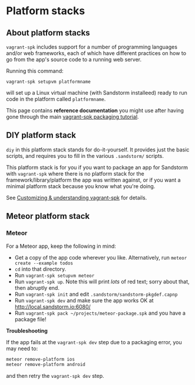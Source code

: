 # Platform stacks

## About platform stacks

`vagrant-spk` includes support for a number of programming languages
and/or web frameworks, each of which have different practices on how
to go from the app's source code to a running web server.

Running this command:

```
vagrant-spk setupvm platformname
```

will set up a Linux virtual machine (with Sandstorm installeed) ready to
run code in the platform called `platformname`.

This page contains **reference documentation** you might use after
having gone through the main [vagrant-spk packaging
tutorial](packaging-tutorial.md).

## DIY platform stack

`diy` in this platform stack stands for do-it-yourself. It provides
just the basic scripts, and requires you to fill in the
various `.sandstorm/` scripts.

This platform stack is for you if you want to package an app for
Sandstorm with `vagrant-spk` where there is no platform stack for
the framework/library/platform the app was written against, or if
you want a minimal platform stack because you know what you're doing.

See [Customizing & understanding vagrant-spk](customizing.md) for
details.

## Meteor platform stack

### Meteor

For a Meteor app, keep the following in mind:

* Get a copy of the app code wherever you like. Alternatively, run `meteor create --example todos`
* `cd` into that directory.
* Run `vagrant-spk setupvm meteor`
* Run `vagrant-spk up`. Note this will print _lots_ of red text; sorry about that, then abruptly end.
* Run `vagrant-spk init` and edit `.sandstorm/sandstorm-pkgdef.capnp`
* Run `vagrant-spk dev` and make sure the app works OK at http://local.sandstorm.io:6080/
* Run `vagrant-spk pack ~/projects/meteor-package.spk` and you have a package file!

**Troubleshooting**

If the app fails at the `vagrant-spk dev` step due to a packaging
error, you may need to:

```bash
meteor remove-platform ios
meteor remove-platform android
```

and then retry the `vagrant-spk dev` step.